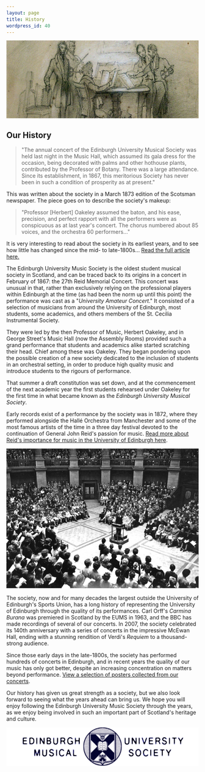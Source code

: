 ```yaml
---
layout: page
title: History
wordpress_id: 40
---
```


![](/assets/img/history/sketch.jpg)

## Our History

> "The annual concert of the Edinburgh University Musical Society was held last
> night in the Music Hall, which assumed its gala dress for the occasion, being
> decorated with palms and other hothouse plants, contributed by the Professor
> of Botany. There was a large attendance. Since its establishment, in 1867,
> this meritorious Society has never been in such a condition of prosperity as
> at present."

This was written about the society in a March 1873 edition of the Scotsman
newspaper. The piece goes on to describe the society's makeup:

> "Professor [Herbert] Oakeley assumed the baton, and his ease, precision, and
> perfect rapport with all the performers were as conspicuous as at last year's
> concert. The chorus numbered about 85 voices, and the orchestra 60
> performers&hellip;"

It is very interesting to read about the society in
its earliest years, and to see how little has changed since the mid-
to late-1800s... <a title="Excerpt from The Scotsman, 25th March, 1873."
href="/assets/img/history/1873-article.jpg">Read the full article here.</a>

The Edinburgh University Music Society is the oldest student musical society in
Scotland, and can be traced back to its origins in a concert in February of
1867: the 27th Reid Memorial Concert. This concert was unusual in that, rather
than exclusively relying on the professional players within Edinburgh at the
time (as had been the norm up until this point) the performance was cast as a
"*University Amateur Concert*." It consisted of a selection of musicians from
around the University of Edinburgh, most students, some academics, and others
members of the St. Cecilia Instrumental Society.

They were led by the then Professor of Music, Herbert Oakeley, and in George
Street's Music Hall (now the Assembly Rooms) provided such a grand performance
that students and academics alike started scratching their head.  Chief among
these was Oakeley. They began pondering upon the possible creation of a new
society dedicated to the inclusion of students in an orchestral setting, in
order to produce high quality music and introduce students to the rigours of
performance.

That summer a draft constitution was set down, and at the commencement of the
next academic year the first students rehearsed under Oakeley for the first
time in what became known as the *Edinburgh University Musical Society*.

Early records exist of a performance by the society was in 1872, where they
performed alongside the Hall&eacute; Orchestra from Manchester and some of the
most famous artists of the time in a three day festival devoted to the
continuation of General John Reid's passion for music. [Read more about Reid's
importance for music in the University of Edinburgh
here](http://www.eca.ed.ac.uk/reid-school-of-music).

![Photograph taken by the Edinburgh Evening News, December 1961](
/assets/img/history/1961-editorial-print.jpg "The Society performs in all its glory")

The society, now and for many decades the largest outside the University of
Edinburgh's Sports Union, has a long history of representing the University of
Edinburgh through the quality of its performances. Carl Orff's *Carmina
Burana* was premiered in Scotland by the EUMS in 1963, and the BBC has made
recordings of several of our concerts. In 2007, the society celebrated its
140th anniversary with a series of concerts in the impressive McEwan Hall,
ending with a stunning rendition of Verdi's *Requiem* to a thousand-strong
audience.

Since those early days in the late-1800s, the society has performed hundreds of
concerts in Edinburgh, and in recent years the quality of our music has only
got better, despite an increasing concentration on matters beyond performance.
[View a selection of posters collected from our concerts](/whats-on/ "See our
old concert posters").

Our history has given us great strength as a society, but we also look forward
to seeing what the years ahead can bring us. We hope you will enjoy following
the Edinburgh University Music Society through the years, as we enjoy being
involved in such an important part of Scotland's heritage and culture.

![Our identity over the years](/assets/img/history/animated-logo.gif "Our identity over the years")
